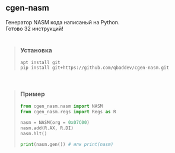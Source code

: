 ## cgen-nasm
 Генератор NASM кода написаный на Python.<br>
 Готово 32 инструкций!<br>
 <br>

> ### Установка
> ```
> apt install git
> pip install git+https://github.com/qbaddev/cgen-nasm.git
> ```
<br>

> ### Пример
> ```python
> from cgen_nasm.nasm import NASM
> from cgen_nasm.regs import Regs as R
>
> nasm = NASM(org = 0x07C00)
> nasm.add(R.AX, R.DI)
> nasm.hlt()
>
> print(nasm.gen()) # или print(nasm)
> ```

